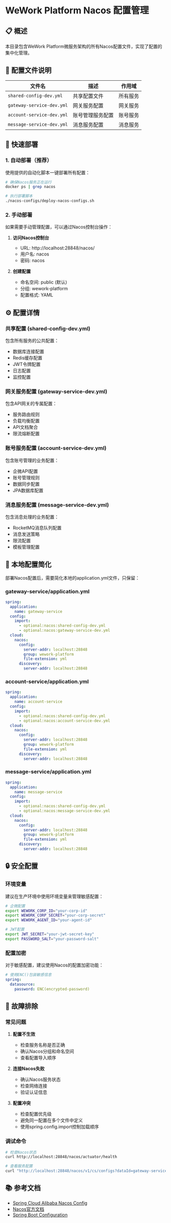 # WeWork Platform Nacos 配置管理

## 📋 概述

本目录包含WeWork Platform微服务架构的所有Nacos配置文件，实现了配置的集中化管理。

## 📁 配置文件说明

| 文件名 | 描述 | 作用域 |
|--------|------|--------|
| `shared-config-dev.yml` | 共享配置文件 | 所有服务 |
| `gateway-service-dev.yml` | 网关服务配置 | 网关服务 |
| `account-service-dev.yml` | 账号管理服务配置 | 账号服务 |
| `message-service-dev.yml` | 消息服务配置 | 消息服务 |

## 🚀 快速部署

### 1. 自动部署（推荐）

使用提供的自动化脚本一键部署所有配置：

```bash
# 确保Nacos服务正在运行
docker ps | grep nacos

# 执行部署脚本
./nacos-configs/deploy-nacos-configs.sh
```

### 2. 手动部署

如果需要手动管理配置，可以通过Nacos控制台操作：

1. **访问Nacos控制台**
   - URL: http://localhost:28848/nacos/
   - 用户名: nacos
   - 密码: nacos

2. **创建配置**
   - 命名空间: public (默认)
   - 分组: wework-platform
   - 配置格式: YAML

## ⚙️ 配置详情

### 共享配置 (shared-config-dev.yml)

包含所有服务的公共配置：
- 数据库连接配置
- Redis缓存配置
- JWT令牌配置
- 日志配置
- 监控配置

### 网关服务配置 (gateway-service-dev.yml)

包含API网关的专属配置：
- 服务路由规则
- 负载均衡配置
- API文档聚合
- 限流熔断配置

### 账号服务配置 (account-service-dev.yml)

包含账号管理的业务配置：
- 企微API配置
- 账号管理规则
- 数据同步配置
- JPA数据库配置

### 消息服务配置 (message-service-dev.yml)

包含消息处理的业务配置：
- RocketMQ消息队列配置
- 消息发送策略
- 限流配置
- 模板管理配置

## 🔧 本地配置简化

部署Nacos配置后，需要简化本地的application.yml文件，只保留：

### gateway-service/application.yml
```yaml
spring:
  application:
    name: gateway-service
  config:
    import: 
      - optional:nacos:shared-config-dev.yml
      - optional:nacos:gateway-service-dev.yml
  cloud:
    nacos:
      config:
        server-addr: localhost:28848
        group: wework-platform
        file-extension: yml
      discovery:
        server-addr: localhost:28848
```

### account-service/application.yml
```yaml
spring:
  application:
    name: account-service
  config:
    import: 
      - optional:nacos:shared-config-dev.yml
      - optional:nacos:account-service-dev.yml
  cloud:
    nacos:
      config:
        server-addr: localhost:28848
        group: wework-platform
        file-extension: yml
      discovery:
        server-addr: localhost:28848
```

### message-service/application.yml
```yaml
spring:
  application:
    name: message-service
  config:
    import: 
      - optional:nacos:shared-config-dev.yml
      - optional:nacos:message-service-dev.yml
  cloud:
    nacos:
      config:
        server-addr: localhost:28848
        group: wework-platform
        file-extension: yml
      discovery:
        server-addr: localhost:28848
```

## 🔒 安全配置

### 环境变量

建议在生产环境中使用环境变量来管理敏感配置：

```bash
# 企微配置
export WEWORK_CORP_ID="your-corp-id"
export WEWORK_CORP_SECRET="your-corp-secret"
export WEWORK_AGENT_ID="your-agent-id"

# JWT配置
export JWT_SECRET="your-jwt-secret-key"
export PASSWORD_SALT="your-password-salt"
```

### 配置加密

对于敏感配置，建议使用Nacos的配置加密功能：

```yaml
# 使用ENC()包装敏感信息
spring:
  datasource:
    password: ENC(encrypted-password)
```

## 🐛 故障排除

### 常见问题

1. **配置不生效**
   - 检查服务名称是否正确
   - 确认Nacos分组和命名空间
   - 查看配置导入顺序

2. **连接Nacos失败**
   - 确认Nacos服务状态
   - 检查网络连接
   - 验证认证信息

3. **配置冲突**
   - 检查配置优先级
   - 避免同一配置在多个文件中定义
   - 使用spring.config.import控制加载顺序

### 调试命令

```bash
# 检查Nacos状态
curl http://localhost:28848/nacos/actuator/health

# 查看服务配置
curl "http://localhost:28848/nacos/v1/cs/configs?dataId=gateway-service-dev.yml&group=wework-platform"
```

## 📚 参考文档

- [Spring Cloud Alibaba Nacos Config](https://github.com/alibaba/spring-cloud-alibaba/wiki/Nacos-config)
- [Nacos官方文档](https://nacos.io/zh-cn/docs/what-is-nacos.html)
- [Spring Boot Configuration](https://docs.spring.io/spring-boot/docs/current/reference/html/features.html#features.external-config)